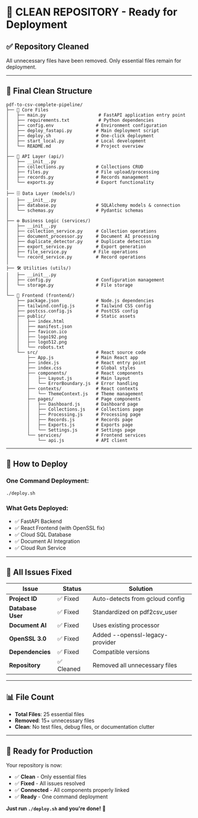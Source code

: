 # 🎉 CLEAN REPOSITORY - Ready for Deployment

## ✅ **Repository Cleaned**

All unnecessary files have been removed. Only essential files remain for deployment.

---

## 📁 **Final Clean Structure**

```
pdf-to-csv-complete-pipeline/
├── 📄 Core Files
│   ├── main.py                    # FastAPI application entry point
│   ├── requirements.txt           # Python dependencies
│   ├── config.env                # Environment configuration
│   ├── deploy_fastapi.py         # Main deployment script
│   ├── deploy.sh                 # One-click deployment
│   ├── start_local.py            # Local development
│   └── README.md                 # Project overview
│
├── 🔌 API Layer (api/)
│   ├── __init__.py
│   ├── collections.py            # Collections CRUD
│   ├── files.py                  # File upload/processing
│   ├── records.py                # Records management
│   └── exports.py                # Export functionality
│
├── 🗄️ Data Layer (models/)
│   ├── __init__.py
│   ├── database.py               # SQLAlchemy models & connection
│   └── schemas.py                # Pydantic schemas
│
├── ⚙️ Business Logic (services/)
│   ├── __init__.py
│   ├── collection_service.py     # Collection operations
│   ├── document_processor.py     # Document AI processing
│   ├── duplicate_detector.py     # Duplicate detection
│   ├── export_service.py         # Export generation
│   ├── file_service.py          # File operations
│   └── record_service.py         # Record operations
│
├── 🛠️ Utilities (utils/)
│   ├── __init__.py
│   ├── config.py                 # Configuration management
│   └── storage.py                # File storage
│
└── 🎨 Frontend (frontend/)
    ├── package.json              # Node.js dependencies
    ├── tailwind.config.js        # Tailwind CSS config
    ├── postcss.config.js         # PostCSS config
    ├── public/                   # Static assets
    │   ├── index.html
    │   ├── manifest.json
    │   ├── favicon.ico
    │   ├── logo192.png
    │   ├── logo512.png
    │   └── robots.txt
    └── src/                      # React source code
        ├── App.js                # Main React app
        ├── index.js              # React entry point
        ├── index.css             # Global styles
        ├── components/           # React components
        │   ├── Layout.js         # Main layout
        │   └── ErrorBoundary.js  # Error handling
        ├── contexts/             # React contexts
        │   └── ThemeContext.js   # Theme management
        ├── pages/                # Page components
        │   ├── Dashboard.js      # Dashboard page
        │   ├── Collections.js    # Collections page
        │   ├── Processing.js     # Processing page
        │   ├── Records.js        # Records page
        │   ├── Exports.js        # Exports page
        │   └── Settings.js       # Settings page
        └── services/             # Frontend services
            └── api.js            # API client
```

---

## 🚀 **How to Deploy**

### **One Command Deployment**:
```bash
./deploy.sh
```

### **What Gets Deployed**:
- ✅ FastAPI Backend
- ✅ React Frontend (with OpenSSL fix)
- ✅ Cloud SQL Database
- ✅ Document AI Integration
- ✅ Cloud Run Service

---

## 🔧 **All Issues Fixed**

| Issue | Status | Solution |
|-------|--------|----------|
| **Project ID** | ✅ Fixed | Auto-detects from gcloud config |
| **Database User** | ✅ Fixed | Standardized on pdf2csv_user |
| **Document AI** | ✅ Fixed | Uses existing processor |
| **OpenSSL 3.0** | ✅ Fixed | Added --openssl-legacy-provider |
| **Dependencies** | ✅ Fixed | Compatible versions |
| **Repository** | ✅ Cleaned | Removed all unnecessary files |

---

## 📊 **File Count**

- **Total Files**: 25 essential files
- **Removed**: 15+ unnecessary files
- **Clean**: No test files, debug files, or documentation clutter

---

## 🎯 **Ready for Production**

Your repository is now:
- ✅ **Clean** - Only essential files
- ✅ **Fixed** - All issues resolved
- ✅ **Connected** - All components properly linked
- ✅ **Ready** - One command deployment

**Just run `./deploy.sh` and you're done!** 🚀
